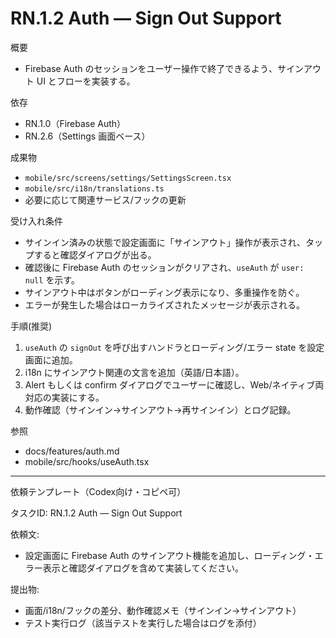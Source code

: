 # RN.1.2 Auth — Sign Out Support

概要
- Firebase Auth のセッションをユーザー操作で終了できるよう、サインアウト UI とフローを実装する。

依存
- RN.1.0（Firebase Auth）
- RN.2.6（Settings 画面ベース）

成果物
- `mobile/src/screens/settings/SettingsScreen.tsx`
- `mobile/src/i18n/translations.ts`
- 必要に応じて関連サービス/フックの更新

受け入れ条件
- サインイン済みの状態で設定画面に「サインアウト」操作が表示され、タップすると確認ダイアログが出る。
- 確認後に Firebase Auth のセッションがクリアされ、`useAuth` が `user: null` を示す。
- サインアウト中はボタンがローディング表示になり、多重操作を防ぐ。
- エラーが発生した場合はローカライズされたメッセージが表示される。

手順(推奨)
1) `useAuth` の `signOut` を呼び出すハンドラとローディング/エラー state を設定画面に追加。
2) i18n にサインアウト関連の文言を追加（英語/日本語）。
3) Alert もしくは confirm ダイアログでユーザーに確認し、Web/ネイティブ両対応の実装にする。
4) 動作確認（サインイン→サインアウト→再サインイン）とログ記録。

参照
- docs/features/auth.md
- mobile/src/hooks/useAuth.tsx

---
依頼テンプレート（Codex向け・コピペ可）

タスクID: RN.1.2 Auth — Sign Out Support

依頼文:
- 設定画面に Firebase Auth のサインアウト機能を追加し、ローディング・エラー表示と確認ダイアログを含めて実装してください。

提出物:
- 画面/i18n/フックの差分、動作確認メモ（サインイン→サインアウト）
- テスト実行ログ（該当テストを実行した場合はログを添付）
